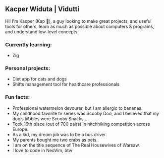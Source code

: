 ## Kacper Widuta | Vidutti
Hi! I'm Kacper (Kap 🧢), a guy looking to make great projects, and useful tools for others, learn as much as possible about computers & programs, and understand low-level concepts.

### Currently learning:
- Zig

### Personal projects:
- Diet app for cats and dogs
- Shifts management tool for healthcare professionals

### Fun facts:
- Professional watermelon devourer, but I am allergic to bananas.
- My childhood favorite tv series was Scooby Doo, and I believed that my dog’s kibbles were Scooby Snacks…
- Took 16th place (out of 700 pairs) in hitchhiking competition across Europe. 
- As a kid, my dream job was to be a bus driver.
- My parents bought me two crabs as pets.
- I am on the title sequence of The Real Housewives of Warsaw.
- I love to code in NeoVim, btw

<!--
**k-widuta/k-widuta** is a ✨ _special_ ✨ repository because its `README.md` (this file) appears on your GitHub profile.

Here are some ideas to get you started:

- 🔭 I’m currently working on ...
- 🌱 I’m currently learning ...
- 👯 I’m looking to collaborate on ...
- 🤔 I’m looking for help with ...
- 💬 Ask me about ...
- 📫 How to reach me: ...
- 😄 Pronouns: ...
- ⚡ Fun fact: ...
-->

